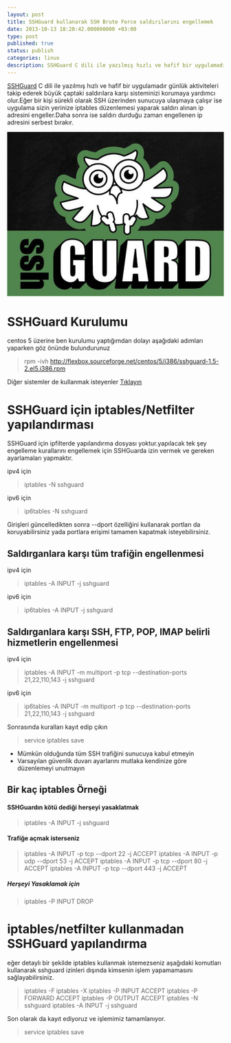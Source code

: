 ```yaml
---
layout: post
title: SSHGuard kullanarak SSH Brute Force saldırılarını engellemek
date: 2013-10-13 18:20:42.000000000 +03:00
type: post
published: true
status: publish
categories: linux
description: SSHGuard C dili ile yazılmış hızlı ve hafif bir uygulamadır günlük aktiviteleri takip ederek büyük çaptaki saldırılara karşı sisteminizi korumaya
---
```


[SSHGuard](http://www.sshguard.net/) C dili ile yazılmış hızlı ve hafif bir uygulamadır günlük aktiviteleri takip ederek büyük çaptaki saldırılara karşı sisteminizi korumaya yardımcı olur.Eğer bir kişi sürekli olarak SSH üzerinden sunucuya ulaşmaya çalışır ise uygulama sizin yerinize iptables düzenlemesi yaparak saldırı alınan ip adresini engeller.Daha sonra ise saldırı durduğu zaman engellenen ip adresini serbest bırakır.

![sshguardimages1](/assets/sshguardimages11.jpg)

# SSHGuard Kurulumu

centos 5 üzerine ben kurulumu yaptığımdan dolayı aşağıdaki adımları yaparken göz önünde bulundurunuz

> rpm -ivh http://flexbox.sourceforge.net/centos/5/i386/sshguard-1.5-2.el5.i386.rpm

Diğer sistemler de kullanmak isteyenler [Tıklayın](http://pkgs.org/download/sshguard)

# SSHGuard için iptables/Netfilter yapılandırması

SSHGuard için ipfilterde yapılandırma dosyası yoktur.yapılacak tek şey engelleme kurallarını engellemek için SSHGuarda izin vermek ve gereken ayarlamaları yapmaktır.

ipv4 için

> iptables -N sshguard

ipv6 için

> ip6tables -N sshguard

Girişleri güncelledikten sonra --dport özelliğini kullanarak portları da koruyabilirsiniz yada portlara erişimi tamamen kapatmak isteyebilirsiniz.

## Saldırganlara karşı tüm trafiğin engellenmesi

ipv4 için

> iptables -A INPUT -j sshguard

ipv6 için

> ip6tables -A INPUT -j sshguard

## Saldırganlara karşı SSH, FTP, POP, IMAP belirli hizmetlerin engellenmesi

ipv4 için

> iptables -A INPUT -m multiport -p tcp --destination-ports 21,22,110,143 -j sshguard

ipv6 için

> ip6tables -A INPUT -m multiport -p tcp --destination-ports 21,22,110,143 -j sshguard

Sonrasında kuralları kayıt edip çıkın

> service iptables save

- Mümkün olduğunda tüm SSH trafiğini sunucuya kabul etmeyin
- Varsayılan güvenlik duvarı ayarlarını mutlaka kendinize göre düzenlemeyi unutmayın

## Bir kaç iptables Örneği

#### SSHGuardın kötü dediği herşeyi yasaklatmak

> iptables -A INPUT -j sshguard

#### Trafiğe açmak isterseniz

> iptables -A INPUT -p tcp --dport 22 -j ACCEPT
> iptables -A INPUT -p udp --dport 53 -j ACCEPT
> iptables -A INPUT -p tcp --dport 80 -j ACCEPT
> iptables -A INPUT -p tcp --dport 443 -j ACCEPT

##### Herşeyi Yasaklamak için

> iptables -P INPUT DROP
# iptables/netfilter kullanmadan SSHGuard yapılandırma

eğer detaylı bir şekilde iptables kullanmak istemezseniz aşağıdaki komutları kullanarak sshguard izinleri dışında kimsenin işlem yapamamasını sağlayabilirsiniz.

> iptables -F
> iptables -X
> iptables -P INPUT ACCEPT
> iptables -P FORWARD ACCEPT
> iptables -P OUTPUT ACCEPT
> iptables -N sshguard
> iptables -A INPUT -j sshguard

Son olarak da kayıt ediyoruz ve işlemimiz tamamlanıyor.

> service iptables save
